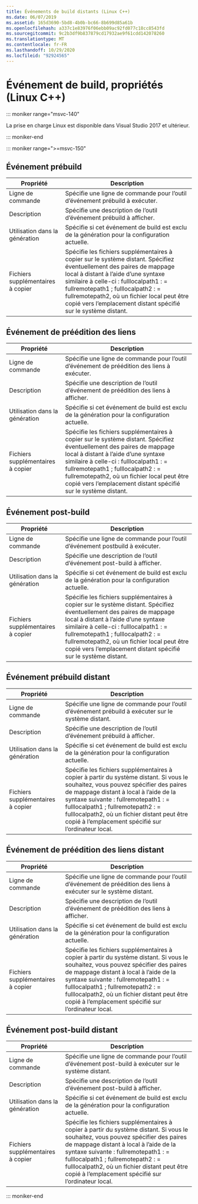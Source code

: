 ```yaml
---
title: Événements de build distants (Linux C++)
ms.date: 06/07/2019
ms.assetid: 165d3690-5bd8-4b0b-bc66-8b699d85a61b
ms.openlocfilehash: a337c1e83976f06ebb09ac92fd077c18cc8543fd
ms.sourcegitcommit: 9c2b3df9b837879cd17932ae9f61cdd142078260
ms.translationtype: MT
ms.contentlocale: fr-FR
ms.lasthandoff: 10/29/2020
ms.locfileid: "92924565"
---
```

# <a name="build-event-properties-linux-c"></a>Événement de build, propriétés (Linux C++)

::: moniker range="msvc-140"

La prise en charge Linux est disponible dans Visual Studio 2017 et ultérieur.

::: moniker-end

::: moniker range=">=msvc-150"

## <a name="pre-build-event"></a>Événement prébuild

| Propriété | Description |
|--|--|
| Ligne de commande | Spécifie une ligne de commande pour l’outil d’événement prébuild à exécuter. |
| Description | Spécifie une description de l’outil d’événement prébuild à afficher. |
| Utilisation dans la génération | Spécifie si cet événement de build est exclu de la génération pour la configuration actuelle. |
| Fichiers supplémentaires à copier | Spécifie les fichiers supplémentaires à copier sur le système distant. Spécifiez éventuellement des paires de mappage local à distant à l’aide d’une syntaxe similaire à celle-ci : fulllocalpath1 : = fullremotepath1 ; fulllocalpath2 : = fullremotepath2, où un fichier local peut être copié vers l’emplacement distant spécifié sur le système distant. |

## <a name="pre-link-event"></a>Événement de préédition des liens

| Propriété | Description |
|--|--|
| Ligne de commande | Spécifie une ligne de commande pour l’outil d’événement de préédition des liens à exécuter. |
| Description | Spécifie une description de l’outil d’événement de préédition des liens à afficher. |
| Utilisation dans la génération | Spécifie si cet événement de build est exclu de la génération pour la configuration actuelle. |
| Fichiers supplémentaires à copier | Spécifie les fichiers supplémentaires à copier sur le système distant. Spécifiez éventuellement des paires de mappage local à distant à l’aide d’une syntaxe similaire à celle-ci : fulllocalpath1 : = fullremotepath1 ; fulllocalpath2 : = fullremotepath2, où un fichier local peut être copié vers l’emplacement distant spécifié sur le système distant. |

## <a name="post-build-event"></a>Événement post-build

| Propriété | Description |
|--|--|
| Ligne de commande | Spécifie une ligne de commande pour l’outil d’événement postbuild à exécuter. |
| Description | Spécifie une description de l’outil d’événement post-build à afficher. |
| Utilisation dans la génération | Spécifie si cet événement de build est exclu de la génération pour la configuration actuelle. |
| Fichiers supplémentaires à copier | Spécifie les fichiers supplémentaires à copier sur le système distant. Spécifiez éventuellement des paires de mappage local à distant à l’aide d’une syntaxe similaire à celle-ci : fulllocalpath1 : = fullremotepath1 ; fulllocalpath2 : = fullremotepath2, où un fichier local peut être copié vers l’emplacement distant spécifié sur le système distant. |

## <a name="remote-pre-build-event"></a>Événement prébuild distant

| Propriété | Description |
|--|--|
| Ligne de commande | Spécifie une ligne de commande pour l’outil d’événement prébuild à exécuter sur le système distant. |
| Description | Spécifie une description de l’outil d’événement prébuild à afficher. |
| Utilisation dans la génération | Spécifie si cet événement de build est exclu de la génération pour la configuration actuelle. |
| Fichiers supplémentaires à copier | Spécifie les fichiers supplémentaires à copier à partir du système distant. Si vous le souhaitez, vous pouvez spécifier des paires de mappage distant à local à l’aide de la syntaxe suivante : fullremotepath1 : = fulllocalpath1 ; fullremotepath2 : = fulllocalpath2, où un fichier distant peut être copié à l’emplacement spécifié sur l’ordinateur local. |

## <a name="remote-pre-link-event"></a>Événement de préédition des liens distant

| Propriété | Description |
|--|--|
| Ligne de commande | Spécifie une ligne de commande pour l’outil d’événement de préédition des liens à exécuter sur le système distant. |
| Description | Spécifie une description de l’outil d’événement de préédition des liens à afficher. |
| Utilisation dans la génération | Spécifie si cet événement de build est exclu de la génération pour la configuration actuelle. |
| Fichiers supplémentaires à copier | Spécifie les fichiers supplémentaires à copier à partir du système distant. Si vous le souhaitez, vous pouvez spécifier des paires de mappage distant à local à l’aide de la syntaxe suivante : fullremotepath1 : = fulllocalpath1 ; fullremotepath2 : = fulllocalpath2, où un fichier distant peut être copié à l’emplacement spécifié sur l’ordinateur local. |

## <a name="remote-post-build-event"></a>Événement post-build distant

| Propriété | Description |
|--|--|
| Ligne de commande | Spécifie une ligne de commande pour l’outil d’événement post-build à exécuter sur le système distant. |
| Description | Spécifie une description de l’outil d’événement post-build à afficher. |
| Utilisation dans la génération | Spécifie si cet événement de build est exclu de la génération pour la configuration actuelle. |
| Fichiers supplémentaires à copier | Spécifie les fichiers supplémentaires à copier à partir du système distant. Si vous le souhaitez, vous pouvez spécifier des paires de mappage distant à local à l’aide de la syntaxe suivante : fullremotepath1 : = fulllocalpath1 ; fullremotepath2 : = fulllocalpath2, où un fichier distant peut être copié à l’emplacement spécifié sur l’ordinateur local. |

::: moniker-end
